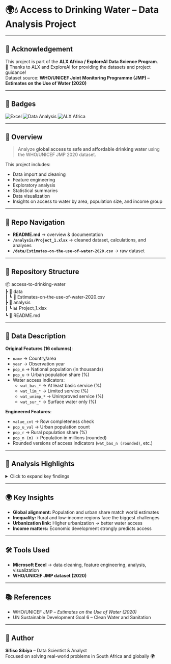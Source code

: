 # 🌍💧 Access to Drinking Water – Data Analysis Project

---

## 📢 Acknowledgement
This project is part of the **ALX Africa / ExploreAI Data Science Program**.  
🙏 Thanks to ALX and ExploreAI for providing the datasets and project guidance!  
Dataset source: **WHO/UNICEF Joint Monitoring Programme (JMP) – Estimates on the Use of Water (2020)**

---

## 🌟 Badges
![Excel](https://img.shields.io/badge/Tool-Excel-green)
![Data Analysis](https://img.shields.io/badge/Skill-DataAnalysis-yellow)
![ALX Africa](https://img.shields.io/badge/Program-ALXAfrica-blue)

---

## 📖 Overview
> Analyze **global access to safe and affordable drinking water** using the WHO/UNICEF JMP 2020 dataset.  

This project includes:
- Data import and cleaning  
- Feature engineering  
- Exploratory analysis  
- Statistical summaries  
- Data visualization  
- Insights on access to water by area, population size, and income group  

---

## 🚀 Repo Navigation
- **README.md** → overview & documentation  
- **`/analysis/Project_1.xlsx`** → cleaned dataset, calculations, and analyses  
- **`/data/Estimates-on-the-use-of-water-2020.csv`** → raw dataset  

---

## 📂 Repository Structure
📦 access-to-drinking-water  
┣ 📂 data  
┃ ┗ 📜 Estimates-on-the-use-of-water-2020.csv  
┣ 📂 analysis  
┃ ┗ 📊 Project_1.xlsx  
┗ 📜 README.md  

---

## 🔎 Data Description
**Original Features (16 columns)**:
- `name` → Country/area  
- `year` → Observation year  
- `pop_n` → National population (in thousands)  
- `pop_u` → Urban population share (%)  
- Water access indicators:  
  - `wat_bas_*` → At least basic service (%)  
  - `wat_lim_*` → Limited service (%)  
  - `wat_unimp_*` → Unimproved service (%)  
  - `wat_sur_*` → Surface water only (%)  

**Engineered Features**:
- `value_cnt` → Row completeness check  
- `pop_u_val` → Urban population count  
- `pop_r` → Rural population share (%)  
- `pop_n (m)` → Population in millions (rounded)  
- Rounded versions of access indicators (`wat_bas_n (rounded)`, etc.)  

---

## 🔹 Analysis Highlights

<details>
<summary>Click to expand key findings</summary>

1. **Population Comparison**  
   - Total dataset population vs UN World Cities Report (2020): ~7.82B  
   - Urban share ~55%, closely matching global estimates  

2. **Water Access by Area**  
   - Urban areas: higher access to basic water services  
   - Rural areas: higher shares of unimproved/surface water  

3. **Statistical Distributions**  
   - Skewed distributions; outliers affect averages  
   - Boxplots reveal inequality between countries  

4. **Population Size & Access**  
   - 100% stacked bars show national, rural, urban impact on service levels  

5. **Income Group Analysis**  
   - Higher GNI → higher basic access  
   - Low-income countries → largest share of limited/unimproved access  
   - High-income countries → near universal basic access  

</details>

---

## 🌍 Key Insights
- **Global alignment:** Population and urban share match world estimates  
- **Inequality:** Rural and low-income regions face the biggest challenges  
- **Urbanization link:** Higher urbanization → better water access  
- **Income matters:** Economic development strongly predicts access  

---

## 🛠️ Tools Used
- **Microsoft Excel** → data cleaning, feature engineering, analysis, visualization  
- **WHO/UNICEF JMP dataset (2020)**  

---

## 📚 References
- WHO/UNICEF JMP – *Estimates on the Use of Water (2020)*  
- UN Sustainable Development Goal 6 – Clean Water and Sanitation  

---

## 👤 Author
**Sifiso Sibiya** – Data Scientist & Analyst  
Focused on solving real-world problems in South Africa and globally 🌍
